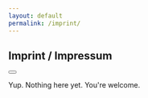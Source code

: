 ```yaml
---
layout: default
permalink: /imprint/
---
```


<section id="intro">
    <div class="flex-row-between">
        <h1>Imprint / Impressum</h1>
        <button id="theme-toggle" onclick="modeSwitcher()">
            <div></div>
        </button>
    </div>
    <p>Yup. Nothing here yet. You're welcome.
    </p>
</section>
